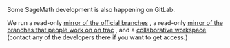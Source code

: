 Some SageMath development is also happening on GitLab.

We run a read-only [mirror of the official branches](https://gitlab.com/sagemath/sage/) , a read-only [mirror of the branches that people work on on trac](https://gitlab.com/sagemath/dev/trac/) , and a [collaborative workspace](https://gitlab.com/sagemath/dev/sage/) (contact any of the developers there if you want to get access.)